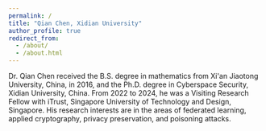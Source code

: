 ```yaml
---
permalink: /
title: "Qian Chen, Xidian University"
author_profile: true
redirect_from: 
  - /about/
  - /about.html
---
```


Dr. Qian Chen received the B.S. degree in mathematics from Xi'an Jiaotong University, China, in 2016, and the Ph.D. degree in Cyberspace Security, Xidian University, China. From 2022 to 2024, he was a Visiting Research Fellow with iTrust, Singapore University of Technology and Design, Singapore. His research interests are in the areas of federated learning, applied cryptography, privacy preservation, and poisoning attacks.
